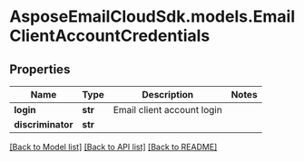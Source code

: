 # AsposeEmailCloudSdk.models.EmailClientAccountCredentials
## Properties
Name | Type | Description | Notes
------------ | ------------- | ------------- | -------------
**login** | **str** | Email client account login              | 
**discriminator** | **str** |  | 



[[Back to Model list]](README.md#documentation-for-models) [[Back to API list]](README.md#documentation-for-api-endpoints) [[Back to README]](README.md)


